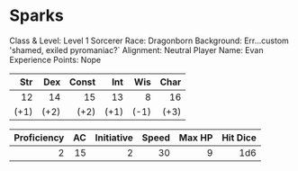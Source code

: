 # Sparks

Class & Level: Level 1 Sorcerer
Race: Dragonborn
Background: Err...custom 'shamed, exiled pyromaniac?`
Alignment: Neutral
Player Name: Evan
Experience Points: Nope

Str | Dex | Const | Int | Wis | Char
--: | --: | ----: | --: | --: | ---:
12  |  14 |    15 |  13 |   8 |   16
(+1)| (+2)|   (+2)| (+1)| (-1)|  (+3)

Proficiency | AC  | Initiative | Speed | Max HP | Hit Dice
----------: | --: | ---------: | ----: | -----: | -------:
2           | 15  | 2          | 30    |      9 | 1d6

